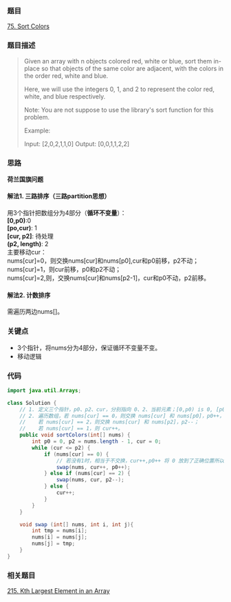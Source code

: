### 题目
[75. Sort Colors](https://leetcode.com/problems/sort-colors/)

### 题目描述
> Given an array with n objects colored red, white or blue, sort them in-place so that objects of the same color are adjacent, with the colors in the order red, white and blue.
> 
> Here, we will use the integers 0, 1, and 2 to represent the color red, white, and blue respectively.
> 
> Note: You are not suppose to use the library's sort function for this problem.
> 
> Example:
> 
> Input: [2,0,2,1,1,0]
Output: [0,0,1,1,2,2]

### 思路
**荷兰国旗问题**

#### 解法1. 三路排序（三路partition思想）
用3个指针把数组分为4部分（**循环不变量**）：  
**[0,p0)**:0  
**[po,cur)**: 1  
**[cur, p2]**: 待处理  
**(p2, length)**: 2  
主要移动cur：  
nums[cur]=0，则交换nums[cur]和nums[p0],cur和p0前移，p2不动；  
nums[cur]=1，则cur前移，p0和p2不动；  
nums[cur]=2,则，交换nums[cur]和nums[p2-1]，cur和p0不动，p2前移。

#### 解法2. 计数排序
需遍历两边nums[]。

### 关键点
* 3个指针，将nums分为4部分，保证循环不变量不变。
* 移动逻辑

### 代码
```java
import java.util.Arrays;

class Solution {
    // 1. 定义三个指针，p0、p2、cur，分别指向 0、2、当前元素；[0,p0) is 0, [p0,cur) is 1, [cur, p2] is element to be handle, (p2,len) is 2
    // 2. 遍历数组，若 nums[cur] == 0，则交换 nums[cur] 和 nums[p0]，p0++，cur++。此时p0只会是0或1（0对应初始没有1时状态，1对应遍历过1后状态，如果是2早就被换到p2了）
    //    若 nums[cur] == 2，则交换 nums[cur] 和 nums[p2]，p2--；
    //    若 nums[cur] == 1，则 cur++。
    public void sortColors(int[] nums) {
        int p0 = 0, p2 = nums.length - 1, cur = 0;
        while (cur <= p2) {
            if (nums[cur] == 0) {
                // 若没有1时，相当于不交换，cur++,p0++ 将 0 放到了正确位置所以 cur 也要++；有1时，将1与0交换，他俩都到了正确的位置，所以cur++,p0++。
                swap(nums, cur++, p0++);
            } else if (nums[cur] == 2) {
                swap(nums, cur, p2--);
            } else {
                cur++;
            }
        }
    }

    void swap (int[] nums, int i, int j){
        int tmp = nums[i];
        nums[i] = nums[j];
        nums[j] = tmp;
    }
}
```

### 相关题目
[215. Kth Largest Element in an Array](https://github.com/zhangbotong/LeetCode/blob/master/problems/215.%20Kth%20Largest%20Element%20in%20an%20Array%20.md)
